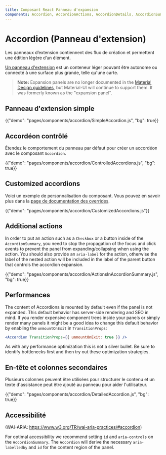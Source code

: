 ```yaml
---
title: Composant React Panneau d'expansion
components: Accordion, AccordionActions, AccordionDetails, AccordionSummary
---
```


# Accordion (Panneau d'extension)

<p class="description">Les panneaux d’extension contiennent des flux de création et permettent une édition légère d’un élément.</p>

[Un panneau d'extension](https://material.io/archive/guidelines/components/expansion-panels.html) est un conteneur léger pouvant être autonome ou connecté à une surface plus grande, telle qu'une carte.

> **Note:** Expansion panels are no longer documented in the [Material Design guidelines](https://material.io/), but Material-UI will continue to support them. It was formerly known as the "expansion panel".

## Panneau d'extension simple

{{"demo": "pages/components/accordion/SimpleAccordion.js", "bg": true}}

## Accordéon contrôlé

Étendez le comportement du panneau par défaut pour créer un accordéon avec le composant `Accordion`.

{{"demo": "pages/components/accordion/ControlledAccordions.js", "bg": true}}

## Customized accordions

Voici un exemple de personnalisation du composant. Vous pouvez en savoir plus dans la [page de documentation des overrides](/customization/components/).

{{"demo": "pages/components/accordion/CustomizedAccordions.js"}}

## Additional actions

In order to put an action such as a `Checkbox` or a button inside of the `AccordionSummary`, you need to stop the propagation of the focus and click events to prevent the panel from expanding/collapsing when using the action. You should also provide an `aria-label` for the action, otherwise the label of the nested action will be included in the label of the parent button that controls the accordion expansion.

{{"demo": "pages/components/accordion/ActionsInAccordionSummary.js", "bg": true}}

## Performances

The content of Accordions is mounted by default even if the panel is not expanded. This default behavior has server-side rendering and SEO in mind. If you render expensive component trees inside your panels or simply render many panels it might be a good idea to change this default behavior by enabling the `unmountOnExit` in `TransitionProps`:

```jsx
<Accordion TransitionProps={{ unmountOnExit: true }} />
```

As with any performance optimization this is not a silver bullet. Be sure to identify bottlenecks first and then try out these optimization strategies.

## En-tête et colonnes secondaires

Plusieurs colonnes peuvent être utilisées pour structurer le contenu et un texte d'assistance peut être ajouté au panneau pour aider l'utilisateur.

{{"demo": "pages/components/accordion/DetailedAccordion.js", "bg": true}}

## Accessibilité

(WAI-ARIA: https://www.w3.org/TR/wai-aria-practices/#accordion)

For optimal accessibility we recommend setting `id` and `aria-controls` on the `AccordionSummary`. The `Accordion` will derive the necessary `aria-labelledby` and `id` for the content region of the panel.
